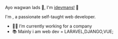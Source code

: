 Ayo wagwan lads 🤣, I'm [idevmans!](https://github.com/idevmans) 👋

I'm , a passionate self-taught web developer.

- 👨‍💻 I’m currently working for a company 
- 📚 Mainly i am web dev = LARAVEL,DJANGO,VUE;
